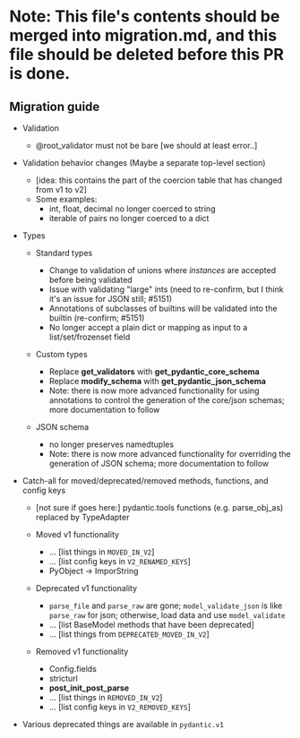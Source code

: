 # Note: This file's contents should be merged into migration.md, and this file should be deleted before this PR is done.

Migration guide
---------------

* Validation
	* @root_validator must not be bare [we should at least error..]

* Validation behavior changes (Maybe a separate top-level section)
	* [idea: this contains the part of the coercion table that has changed from v1 to v2]
	* Some examples:
		* int, float, decimal no longer coerced to string
		* iterable of pairs no longer coerced to a dict

* Types
	* Standard types
        * Change to validation of unions where _instances_ are accepted before being validated
		* Issue with validating "large" ints (need to re-confirm, but I think it's an issue for JSON still; #5151)
		* Annotations of subclasses of builtins will be validated into the builtin (re-confirm; #5151)
		* No longer accept a plain dict or mapping as input to a list/set/frozenset field

	* Custom types
		* Replace __get_validators__ with __get_pydantic_core_schema__
		* Replace __modify_schema__ with __get_pydantic_json_schema__
		* Note: there is now more advanced functionality for using annotations to control the generation of the core/json schemas; more documentation to follow

	* JSON schema
		* no longer preserves namedtuples
		* Note: there is now more advanced functionality for overriding the generation of JSON schema; more documentation to follow


* Catch-all for moved/deprecated/removed methods, functions, and config keys
	* [not sure if goes here:] pydantic.tools functions (e.g. parse_obj_as) replaced by TypeAdapter

	* Moved v1 functionality
		* ... [list things in `MOVED_IN_V2`]
		* ... [list config keys in `V2_RENAMED_KEYS`]
		* PyObject -> ImporString

	* Deprecated v1 functionality
		* `parse_file` and `parse_raw` are gone; `model_validate_json` is like `parse_raw` for json; otherwise, load data and use `model_validate`
		* ... [list BaseModel methods that have been deprecated]
		* ... [list things from `DEPRECATED_MOVED_IN_V2`]

	* Removed v1 functionality
		* Config.fields
		* stricturl
		* __post_init_post_parse__
		* ... [list things in `REMOVED_IN_V2`]
		* ... [list config keys in `V2_REMOVED_KEYS`]

* Various deprecated things are available in `pydantic.v1`
